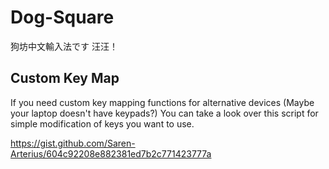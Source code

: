 # Dog-Square
狗坊中文輸入法です 汪汪！

## Custom Key Map
If you need custom key mapping functions for alternative devices (Maybe your laptop doesn't have keypads?) You can take a look over this script for simple modification of keys you want to use.

https://gist.github.com/Saren-Arterius/604c92208e882381ed7b2c771423777a
